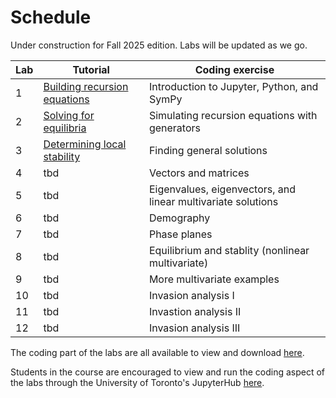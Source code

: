 # Schedule

Under construction for Fall 2025 edition. Labs will be updated as we go.

| Lab | Tutorial | Coding exercise |
| ---------- | ----- | ----- |
| 1 | [Building recursion equations](tutorial-01.md) | Introduction to Jupyter, Python, and SymPy | 
| 2 | [Solving for equilibria](tutorial-02.md) | Simulating recursion equations with generators | 
| 3 | [Determining local stability](tutorial-03.md) | Finding general solutions | 
| 4 | tbd | Vectors and matrices | 
| 5 | tbd | Eigenvalues, eigenvectors, and linear multivariate solutions | 
| 6 | tbd | Demography | 
| 7 | tbd | Phase planes | 
| 8 | tbd | Equilibrium and stablity (nonlinear multivariate) |
| 9 | tbd | More multivariate examples |
| 10 | tbd | Invasion analysis I |
| 11 | tbd | Invastion analysis II |
| 12 | tbd | Invasion analysis III |

The coding part of the labs are all available to view and download [here](https://github.com/osmond-lab/eeb314/tree/master/notebooks/labs).

Students in the course are encouraged to view and run the coding aspect of the labs through the University of Toronto's JupyterHub [here](https://jupyter.utoronto.ca/hub/user-redirect/git-pull?repo=https%3A%2F%2Fgithub.com%2Fosmond-lab%2Feeb314&branch=master&urlpath=lab%2Ftree%2Feeb314%2Fnotebooks%2Flabs%2Flab01.ipynb).
